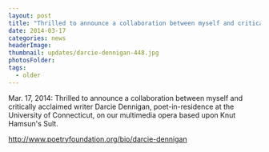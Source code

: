 ```yaml
---
layout: post
title: "Thrilled to announce a collaboration between myself and critically acclaimed writer Darcie Dennigan on our multimedia opera based on Knut Hamsun's <em>Sult</em>."
date: 2014-03-17
categories: news
headerImage:
thumbnail: updates/darcie-dennigan-448.jpg
photosFolder:
tags:
  - older
---
```


Mar. 17, 2014: Thrilled to announce a collaboration between myself and critically acclaimed writer Darcie Dennigan, poet-in-residence at the University of Connecticut, on our multimedia opera based upon Knut Hamsun's Sult.

http://www.poetryfoundation.org/bio/darcie-dennigan
